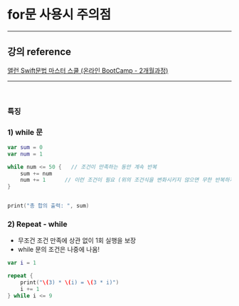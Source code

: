 # for문 사용시 주의점

---

## 강의 reference

[앨런 Swift문법 마스터 스쿨 (온라인 BootCamp - 2개월과정)](https://www.inflearn.com/course/스위프트-문법-마스터-스쿨/dashboard)

---

<br>

### 특징

### 1) while 문

```swift
var sum = 0
var num = 1

while num <= 50 {   // 조건이 만족하는 동안 계속 반복
    sum += num
    num += 1      // 이런 조건이 필요 (위의 조건식을 변화시키지 않으면 무한 반복하게됨)
}


print("총 합의 출력: ", sum)

```

### 2) Repeat - while

- 무조건 조건 만족에 상관 없이 1회 실행을 보장
- while 문의 조건은 나중에 나옴!

```swift
var i = 1

repeat {
    print("\(3) * \(i) = \(3 * i)")
    i += 1
} while i <= 9
```
